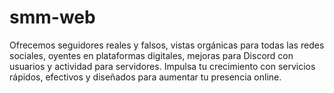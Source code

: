 # smm-web
Ofrecemos seguidores reales y falsos, vistas orgánicas para todas las redes sociales, oyentes en plataformas digitales, mejoras para Discord con usuarios y actividad para servidores. Impulsa tu crecimiento con servicios rápidos, efectivos y diseñados para aumentar tu presencia online.
